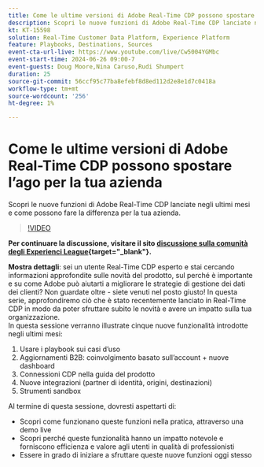 ```yaml
---
title: Come le ultime versioni di Adobe Real-Time CDP possono spostare l’ago per la tua azienda
description: Scopri le nuove funzioni di Adobe Real-Time CDP lanciate negli ultimi mesi e come possono fare la differenza per la tua azienda.
kt: KT-15598
solution: Real-Time Customer Data Platform, Experience Platform
feature: Playbooks, Destinations, Sources
event-cta-url-live: https://www.youtube.com/live/Cw5004YGMbc
event-start-time: 2024-06-26 09:00-7
event-guests: Doug Moore,Nina Caruso,Rudi Shumpert
duration: 25
source-git-commit: 56ccf95c77ba8efebf8d8ed112d2e8e1d7c0418a
workflow-type: tm+mt
source-wordcount: '256'
ht-degree: 1%

---
```


# Come le ultime versioni di Adobe Real-Time CDP possono spostare l’ago per la tua azienda

Scopri le nuove funzioni di Adobe Real-Time CDP lanciate negli ultimi mesi e come possono fare la differenza per la tua azienda.

>[!VIDEO](https://video.tv.adobe.com/v/3430515/?quality=12&learn=on)

**Per continuare la discussione, visitare il sito [discussione sulla comunità degli Experienci League](https://experienceleaguecommunities.adobe.com/t5/real-time-customer-data-platform/experience-league-live-post-session-discussion-how-the-latest/m-p/685150#M67){target="_blank"}.**

**Mostra dettagli**: sei un utente Real-Time CDP esperto e stai cercando informazioni approfondite sulle novità del prodotto, sul perché è importante e su come Adobe può aiutarti a migliorare le strategie di gestione dei dati dei clienti? Non guardate oltre - siete venuti nel posto giusto! In questa serie, approfondiremo ciò che è stato recentemente lanciato in Real-Time CDP in modo da poter sfruttare subito le novità e avere un impatto sulla tua organizzazione.\
In questa sessione verranno illustrate cinque nuove funzionalità introdotte negli ultimi mesi:

1. Usare i playbook sui casi d’uso
1. Aggiornamenti B2B: coinvolgimento basato sull’account + nuove dashboard
1. Connessioni CDP nella guida del prodotto
1. Nuove integrazioni (partner di identità, origini, destinazioni)
1. Strumenti sandbox

Al termine di questa sessione, dovresti aspettarti di:

* Scopri come funzionano queste funzioni nella pratica, attraverso una demo live
* Scopri perché queste funzionalità hanno un impatto notevole e forniscono efficienza e valore agli utenti in qualità di professionisti
* Essere in grado di iniziare a sfruttare queste nuove funzioni oggi stesso